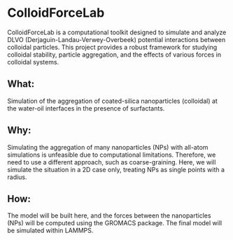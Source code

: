 # ColloidForceLab
ColloidForceLab is a computational toolkit designed to simulate and analyze DLVO (Derjaguin-Landau-Verwey-Overbeek) potential interactions between colloidal particles. This project provides a robust framework for studying colloidal stability, particle aggregation, and the effects of various forces in colloidal systems.

## What:
Simulation of the aggregation of coated-silica nanoparticles (colloidal) at the water-oil interfaces in the presence of surfactants.

## Why:
Simulating the aggregation of many nanoparticles (NPs) with all-atom simulations is unfeasible due to computational limitations. Therefore, we need to use a different approach, such as coarse-graining. Here, we will simulate the situation in a 2D case only, treating NPs as single points with a radius.

## How:
The model will be built here, and the forces between the nanoparticles (NPs) will be computed using the GROMACS package. The final model will be simulated within LAMMPS.